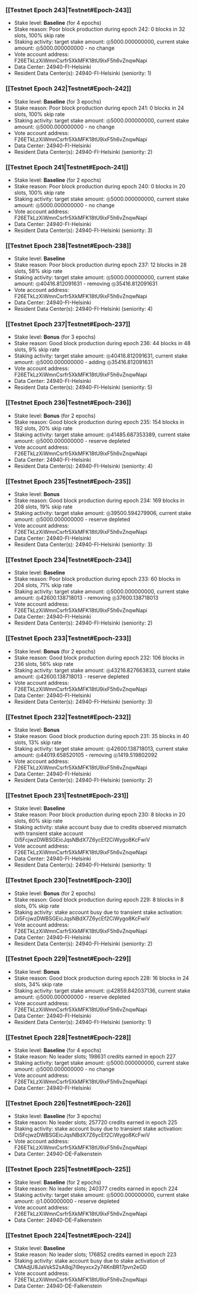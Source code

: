### [[Testnet Epoch 243|Testnet#Epoch-243]]
* Stake level: **Baseline** (for 4 epochs)
* Stake reason: Poor block production during epoch 242: 0 blocks in 32 slots, 100% skip rate
* Staking activity: target stake amount: ◎5000.000000000, current stake amount: ◎5000.000000000 - no change
* Vote account address: F26ETkLzXiWmnCsrfr5XkMFK18tU9ixF5h6vZnqwNapi
* Data Center: 24940-FI-Helsinki
* Resident Data Center(s): 24940-FI-Helsinki (seniority: 1)
### [[Testnet Epoch 242|Testnet#Epoch-242]]
* Stake level: **Baseline** (for 3 epochs)
* Stake reason: Poor block production during epoch 241: 0 blocks in 24 slots, 100% skip rate
* Staking activity: target stake amount: ◎5000.000000000, current stake amount: ◎5000.000000000 - no change
* Vote account address: F26ETkLzXiWmnCsrfr5XkMFK18tU9ixF5h6vZnqwNapi
* Data Center: 24940-FI-Helsinki
* Resident Data Center(s): 24940-FI-Helsinki (seniority: 2)
### [[Testnet Epoch 241|Testnet#Epoch-241]]
* Stake level: **Baseline** (for 2 epochs)
* Stake reason: Poor block production during epoch 240: 0 blocks in 20 slots, 100% skip rate
* Staking activity: target stake amount: ◎5000.000000000, current stake amount: ◎5000.000000000 - no change
* Vote account address: F26ETkLzXiWmnCsrfr5XkMFK18tU9ixF5h6vZnqwNapi
* Data Center: 24940-FI-Helsinki
* Resident Data Center(s): 24940-FI-Helsinki (seniority: 3)
### [[Testnet Epoch 238|Testnet#Epoch-238]]
* Stake level: **Baseline**
* Stake reason: Poor block production during epoch 237: 12 blocks in 28 slots, 58% skip rate
* Staking activity: target stake amount: ◎5000.000000000, current stake amount: ◎40416.812091631 - removing ◎35416.812091631
* Vote account address: F26ETkLzXiWmnCsrfr5XkMFK18tU9ixF5h6vZnqwNapi
* Data Center: 24940-FI-Helsinki
* Resident Data Center(s): 24940-FI-Helsinki (seniority: 4)
### [[Testnet Epoch 237|Testnet#Epoch-237]]
* Stake level: **Bonus** (for 3 epochs)
* Stake reason: Good block production during epoch 236: 44 blocks in 48 slots, 9% skip rate
* Staking activity: target stake amount: ◎40416.812091631, current stake amount: ◎5000.000000000 - adding ◎35416.812091631
* Vote account address: F26ETkLzXiWmnCsrfr5XkMFK18tU9ixF5h6vZnqwNapi
* Data Center: 24940-FI-Helsinki
* Resident Data Center(s): 24940-FI-Helsinki (seniority: 5)
### [[Testnet Epoch 236|Testnet#Epoch-236]]
* Stake level: **Bonus** (for 2 epochs)
* Stake reason: Good block production during epoch 235: 154 blocks in 192 slots, 20% skip rate
* Staking activity: target stake amount: ◎41485.687353389, current stake amount: ◎5000.000000000 - reserve depleted
* Vote account address: F26ETkLzXiWmnCsrfr5XkMFK18tU9ixF5h6vZnqwNapi
* Data Center: 24940-FI-Helsinki
* Resident Data Center(s): 24940-FI-Helsinki (seniority: 4)
### [[Testnet Epoch 235|Testnet#Epoch-235]]
* Stake level: **Bonus**
* Stake reason: Good block production during epoch 234: 169 blocks in 208 slots, 19% skip rate
* Staking activity: target stake amount: ◎39500.594279906, current stake amount: ◎5000.000000000 - reserve depleted
* Vote account address: F26ETkLzXiWmnCsrfr5XkMFK18tU9ixF5h6vZnqwNapi
* Data Center: 24940-FI-Helsinki
* Resident Data Center(s): 24940-FI-Helsinki (seniority: 3)
### [[Testnet Epoch 234|Testnet#Epoch-234]]
* Stake level: **Baseline**
* Stake reason: Poor block production during epoch 233: 60 blocks in 204 slots, 71% skip rate
* Staking activity: target stake amount: ◎5000.000000000, current stake amount: ◎42600.138718013 - removing ◎37600.138718013
* Vote account address: F26ETkLzXiWmnCsrfr5XkMFK18tU9ixF5h6vZnqwNapi
* Data Center: 24940-FI-Helsinki
* Resident Data Center(s): 24940-FI-Helsinki (seniority: 2)
### [[Testnet Epoch 233|Testnet#Epoch-233]]
* Stake level: **Bonus** (for 2 epochs)
* Stake reason: Good block production during epoch 232: 106 blocks in 236 slots, 56% skip rate
* Staking activity: target stake amount: ◎43216.827663833, current stake amount: ◎42600.138718013 - reserve depleted
* Vote account address: F26ETkLzXiWmnCsrfr5XkMFK18tU9ixF5h6vZnqwNapi
* Data Center: 24940-FI-Helsinki
* Resident Data Center(s): 24940-FI-Helsinki (seniority: 3)
### [[Testnet Epoch 232|Testnet#Epoch-232]]
* Stake level: **Bonus**
* Stake reason: Good block production during epoch 231: 35 blocks in 40 slots, 13% skip rate
* Staking activity: target stake amount: ◎42600.138718013, current stake amount: ◎44019.658520105 - removing ◎1419.519802092
* Vote account address: F26ETkLzXiWmnCsrfr5XkMFK18tU9ixF5h6vZnqwNapi
* Data Center: 24940-FI-Helsinki
* Resident Data Center(s): 24940-FI-Helsinki (seniority: 2)
### [[Testnet Epoch 231|Testnet#Epoch-231]]
* Stake level: **Baseline**
* Stake reason: Poor block production during epoch 230: 8 blocks in 20 slots, 60% skip rate
* Staking activity: stake account busy due to credits observed mismatch with transient stake account Di5FcjwzDWBSGEicJqsNBdX7Z6ycEf2CiWygo8KcFwiV
* Vote account address: F26ETkLzXiWmnCsrfr5XkMFK18tU9ixF5h6vZnqwNapi
* Data Center: 24940-FI-Helsinki
* Resident Data Center(s): 24940-FI-Helsinki (seniority: 1)
### [[Testnet Epoch 230|Testnet#Epoch-230]]
* Stake level: **Bonus** (for 2 epochs)
* Stake reason: Good block production during epoch 229: 8 blocks in 8 slots, 0% skip rate
* Staking activity: stake account busy due to transient stake activation: Di5FcjwzDWBSGEicJqsNBdX7Z6ycEf2CiWygo8KcFwiV
* Vote account address: F26ETkLzXiWmnCsrfr5XkMFK18tU9ixF5h6vZnqwNapi
* Data Center: 24940-FI-Helsinki
* Resident Data Center(s): 24940-FI-Helsinki (seniority: 2)
### [[Testnet Epoch 229|Testnet#Epoch-229]]
* Stake level: **Bonus**
* Stake reason: Good block production during epoch 228: 16 blocks in 24 slots, 34% skip rate
* Staking activity: target stake amount: ◎42859.842037136, current stake amount: ◎5000.000000000 - reserve depleted
* Vote account address: F26ETkLzXiWmnCsrfr5XkMFK18tU9ixF5h6vZnqwNapi
* Data Center: 24940-FI-Helsinki
* Resident Data Center(s): 24940-FI-Helsinki (seniority: 1)
### [[Testnet Epoch 228|Testnet#Epoch-228]]
* Stake level: **Baseline** (for 4 epochs)
* Stake reason: No leader slots; 198631 credits earned in epoch 227
* Staking activity: target stake amount: ◎5000.000000000, current stake amount: ◎5000.000000000 - no change
* Vote account address: F26ETkLzXiWmnCsrfr5XkMFK18tU9ixF5h6vZnqwNapi
* Data Center: 24940-FI-Helsinki
### [[Testnet Epoch 226|Testnet#Epoch-226]]
* Stake level: **Baseline** (for 3 epochs)
* Stake reason: No leader slots; 257720 credits earned in epoch 225
* Staking activity: stake account busy due to transient stake activation: Di5FcjwzDWBSGEicJqsNBdX7Z6ycEf2CiWygo8KcFwiV
* Vote account address: F26ETkLzXiWmnCsrfr5XkMFK18tU9ixF5h6vZnqwNapi
* Data Center: 24940-DE-Falkenstein
### [[Testnet Epoch 225|Testnet#Epoch-225]]
* Stake level: **Baseline** (for 2 epochs)
* Stake reason: No leader slots; 240377 credits earned in epoch 224
* Staking activity: target stake amount: ◎5000.000000000, current stake amount: ◎1.000000000 - reserve depleted
* Vote account address: F26ETkLzXiWmnCsrfr5XkMFK18tU9ixF5h6vZnqwNapi
* Data Center: 24940-DE-Falkenstein
### [[Testnet Epoch 224|Testnet#Epoch-224]]
* Stake level: **Baseline**
* Stake reason: No leader slots; 176852 credits earned in epoch 223
* Staking activity: stake account busy due to stake activation of CMAdjU8JaVskS2sA8qj7i9eyxcx2y74KnBR17pvn2eGD
* Vote account address: F26ETkLzXiWmnCsrfr5XkMFK18tU9ixF5h6vZnqwNapi
* Data Center: 24940-DE-Falkenstein